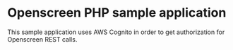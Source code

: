 # Openscreen PHP sample application

This sample application uses AWS Cognito in order to get authorization for Openscreen REST calls.
